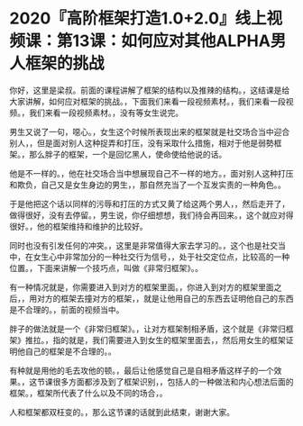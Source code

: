 # 2020『高阶框架打造1.0+2.0』线上视频课：第13课：如何应对其他ALPHA男人框架的挑战

你好，这里是梁叔。前面的课程讲解了框架的结构以及推辣的结构。，这结课是给大家讲解，如何应对框架的挑战。，下面我们来看一段视频素材。，我们来看一段视频。，我们来看一段视频素材。，没有等女生说完。

男生又说了一句，噁心。，女生这个时候所表现出来的框架就是社交场合当中迎合别人，，但是面对别人这种捉弄和打压，没有采取什么措施，相对于他是弱勢框架。，那么胖子的框架，一个是回忆黑人，使命使给他说的话。

他是不一样的。，他在社交场合当中想展现自己不一样的地方。，面对别人这种打压和欺负，自己又是女生身边的男生，，那自然充当了一个互发实责的一种角色。。

于是他把这个话以同样的污辱和打压的方式又黄了给这两个男人，，然后走开了，做得很好，没有去停留。，男生说，你仔细想想，我们待会再回来。，这个就应对得很好。，他的框架维持和维护的比较好。

同时也没有引发任何的冲突。，这里是非常值得大家去学习的。，这个也是社交当中，在女生心中非常加分的一种社交行为信号，，处于社交定位点，比较高的一种位置。，下面来讲解一个技巧点，叫做《非常归框架》。。

有一种情况就是，你需要进入到对方的框架里面。，你进入到对方的框架里面之后，，用对方的框架去撞对方的框架，，就是让他用自己的东西去证明他自己的东西是不合理的。，前面的视频当中。

胖子的做法就是一个《非常归框架》。，让对方框架制相矛盾，这个就是《非常归框架》推拉。，指的就是，我们需要进入到女生的框架里面去，，然后用女生的框架证明他自己的框架是不合理的。。

有种就是用他的毛去攻他的顿。，最后让他感觉自己是自相矛盾这样子的一个效果。，这节课很多方面都涉及到了框架识别，，包括人的一种做法和内心想法后面的框架。，框架所代表了什么以及不同的场合，。

人和框架都双枉变的。，那么这节课的话就到此结束，谢谢大家。